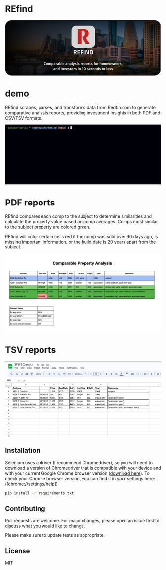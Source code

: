 # REfind
![REfind Logo](https://github.com/isaiah-garcia/REfind/blob/main/refind-logo.png)

# demo
REfind scrapes, parses, and transforms data from Redfin.com to generate comparative analysis reports, providing investment insights in both PDF and CSV/TSV formats.

![REfind Demo](https://github.com/isaiah-garcia/REfind/blob/main/refind-demo.gif)

# PDF reports 
REfind compares each comp to the subject to determine similarities and calculate the property value based on comp averages. Comps most similar to the subject property are colored green. 

REfind will color certain cells red if the comp was sold over 90 days ago, is missing important information, or the build date is 20 years apart from the subject.

![REfind PDF example](https://github.com/isaiah-garcia/REfind/blob/main/REfind%20PDF%20sample.png)

# TSV reports
![REfind TSV example](https://github.com/isaiah-garcia/REfind/blob/main/REfind%20tsv%20spreadsheet.png)

## Installation

Selenium uses a driver (I recommend Chromedriver), so you will need to download a version of Chromedriver that is compatible with your device and with your current Google Chrome browser version ([download here](https://googlechromelabs.github.io/chrome-for-testing/#stable)). To check your Chrome browser version, you can find it in your settings here: ([chrome://settings/help])

```bash
pip install -r requirements.txt
```

## Contributing

Pull requests are welcome. For major changes, please open an issue first
to discuss what you would like to change.

Please make sure to update tests as appropriate.

## License

[MIT](https://choosealicense.com/licenses/mit/)
